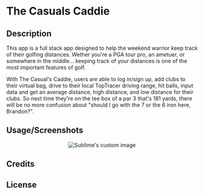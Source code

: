 # The Casuals Caddie

## Description

This app is a full stack app designed to help the weekend warrior keep track of their golfing distances. Wether you're a PGA tour pro, an ametuer, or somewhere in the middle... keeping track of your distances is one of the most important features of golf.

With The Casual's Caddie, users are able to log in/sign up, add clubs to their virtual bag, drive to their local TopTracer driving range, hit balls, input data and get an average distance, high distance, and low distance for their clubs. So next time they're on the tee box of a par 3 that's 181 yards, there will be no more confusion about "should I go with the 7 or the 6 iron here, Brandon?".

## Usage/Screenshots

<p align="center">
  <img src="https://user-images.githubusercontent.com/103971233/208791930-3f56c870-dee4-4832-b9ec-374c282a2ad0.PNG" alt="Sublime's custom image"/>
</p>

## Credits

## License
